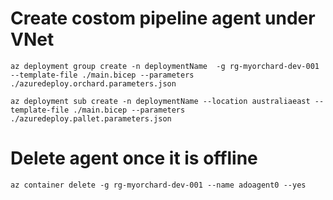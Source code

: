 # Create costom pipeline agent under VNet
```
az deployment group create -n deploymentName  -g rg-myorchard-dev-001 --template-file ./main.bicep --parameters ./azuredeploy.orchard.parameters.json
```

```
az deployment sub create -n deploymentName --location australiaeast --template-file ./main.bicep --parameters ./azuredeploy.pallet.parameters.json
```


# Delete agent once it is offline
```
az container delete -g rg-myorchard-dev-001 --name adoagent0 --yes
```